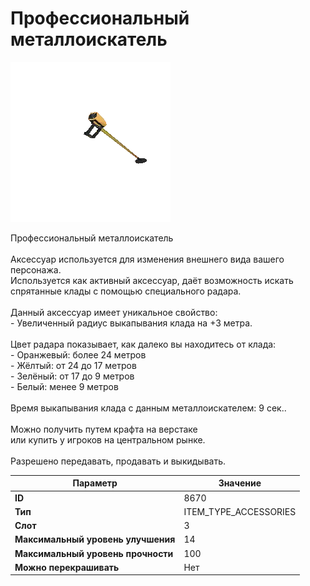 # Профессиональный металлоискатель

![Item Image](../img/8670.webp?raw=true)

Профессиональный металлоискатель<br><br>Аксессуар используется для изменения внешнего вида вашего персонажа.<br>Используется как активный аксессуар, даёт возможность искать<br>спрятанные клады с помощью специального радара.<br><br>Данный аксессуар имеет уникальное свойство:<br>- Увеличенный радиус выкапывания клада на +3 метра.<br><br>Цвет радара показывает, как далеко вы находитесь от клада:<br>- Оранжевый: более 24 метров<br>- Жёлтый: от 24 до 17 метров<br>- Зелёный: от 17 до 9 метров<br>- Белый: менее 9 метров<br><br>Время выкапывания клада с данным металлоискателем: 9 сек..<br><br>Можно получить путем крафта на верстаке<br>или купить у игроков на центральном рынке.<br><br>Разрешено передавать, продавать и выкидывать.


| Параметр | Значение |
|----------|----------|
| **ID** | 8670 |
| **Тип** | ITEM_TYPE_ACCESSORIES |
| **Слот** | 3 |
| **Максимальный уровень улучшения** | 14 |
| **Максимальный уровень прочности** | 100 |
| **Можно перекрашивать** | Нет |

